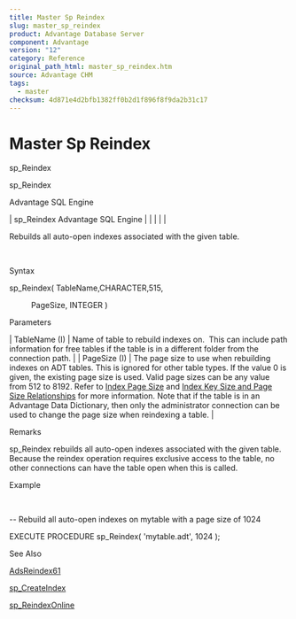 ```yaml
---
title: Master Sp Reindex
slug: master_sp_reindex
product: Advantage Database Server
component: Advantage
version: "12"
category: Reference
original_path_html: master_sp_reindex.htm
source: Advantage CHM
tags:
  - master
checksum: 4d871e4d2bfb1382ff0b2d1f896f8f9da2b31c17
---
```


# Master Sp Reindex

sp\_Reindex

sp\_Reindex

Advantage SQL Engine

| sp\_Reindex  Advantage SQL Engine |  |  |  |  |

Rebuilds all auto-open indexes associated with the given table.

 

Syntax

sp\_Reindex( TableName,CHARACTER,515,

          PageSize, INTEGER )

Parameters

| TableName (I) | Name of table to rebuild indexes on.  This can include path information for free tables if the table is in a different folder from the connection path. |
| PageSize (I) | The page size to use when rebuilding indexes on ADT tables. This is ignored for other table types. If the value 0 is given, the existing page size is used. Valid page sizes can be any value from 512 to 8192. Refer to [Index Page Size](master_index_page_size.md) and [Index Key Size and Page Size Relationships](master_index_key_size_and_page_size_relationships.md) for more information. Note that if the table is in an Advantage Data Dictionary, then only the administrator connection can be used to change the page size when reindexing a table. |

Remarks

sp\_Reindex rebuilds all auto-open indexes associated with the given table. Because the reindex operation requires exclusive access to the table, no other connections can have the table open when this is called.

Example

 

-- Rebuild all auto-open indexes on mytable with a page size of 1024

EXECUTE PROCEDURE sp\_Reindex( 'mytable.adt', 1024 );

See Also

[AdsReindex61](ace_adsreindex61.md)

[sp\_CreateIndex](master_sp_createindex.md)

[sp\_ReindexOnline](master_sp_reindexonline.md)
